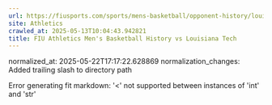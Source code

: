 ```yaml
---
url: https://fiusports.com/sports/mens-basketball/opponent-history/louisiana-tech/22/
site: Athletics
crawled_at: 2025-05-13T10:04:43.942821
title: FIU Athletics Men's Basketball History vs Louisiana Tech
---
```

normalized_at: 2025-05-22T17:17:22.628869
normalization_changes: Added trailing slash to directory path

Error generating fit markdown: '<' not supported between instances of 'int' and 'str'